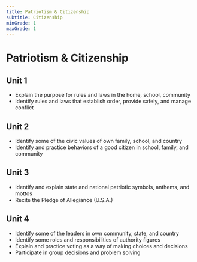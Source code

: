 ```yaml
---
title: Patriotism & Citizenship
subtitle: Citizenship
minGrade: 1
maxGrade: 1
---
```

# Patriotism & Citizenship


## Unit 1
* Explain the purpose for rules and laws in the home, school, community
* Identify rules and laws that establish order, provide safely, and manage conflict

## Unit 2
* Identify some of the civic values of own family, school, and country
* Identify and practice behaviors of a good citizen in school, family, and community

## Unit 3
* Identify and explain state and national patriotic symbols, anthems, and mottos
* Recite the Pledge of Allegiance (U.S.A.)

## Unit 4
* Identify some of the leaders in own community, state, and country
* Identify some roles and responsibilities of authority figures
* Explain and practice voting as a way of making choices and decisions
* Participate in group decisions and problem solving